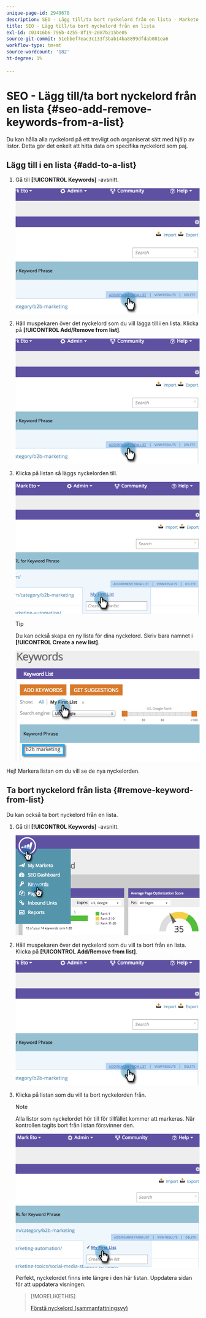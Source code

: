 ```yaml
---
unique-page-id: 2949678
description: SEO - Lägg till/ta bort nyckelord från en lista - Marketo Docs - produktdokumentation
title: SEO - Lägg till/ta bort nyckelord från en lista
exl-id: c03416b6-796b-4255-8f19-2087b215be05
source-git-commit: 51ebbef7eac3c133f3bab14ba8899dfdab081ea6
workflow-type: tm+mt
source-wordcount: '182'
ht-degree: 1%

---
```


# SEO - Lägg till/ta bort nyckelord från en lista {#seo-add-remove-keywords-from-a-list}

Du kan hålla alla nyckelord på ett trevligt och organiserat sätt med hjälp av listor. Detta gör det enkelt att hitta data om specifika nyckelord som paj.

## Lägg till i en lista {#add-to-a-list}

1. Gå till **[!UICONTROL Keywords]** -avsnitt.

   ![](assets/image2014-9-18-11-3a48-3a36.png)

1. Håll muspekaren över det nyckelord som du vill lägga till i en lista. Klicka på **[!UICONTROL Add/Remove from list]**.

   ![](assets/image2014-9-18-11-3a48-3a42.png)

1. Klicka på listan så läggs nyckelorden till.

   ![](assets/image2014-9-18-11-3a48-3a47.png)

   >[!TIP]
   >
   >Du kan också skapa en ny lista för dina nyckelord. Skriv bara namnet i **[!UICONTROL Create a new list]**.

   ![](assets/image2014-9-18-11-3a49-3a16.png)

Hej! Markera listan om du vill se de nya nyckelorden.

## Ta bort nyckelord från lista {#remove-keyword-from-list}

Du kan också ta bort nyckelord från en lista.

1. Gå till **[!UICONTROL Keywords]** -avsnitt.

   ![](assets/image2014-9-18-11-3a49-3a55.png)

1. Håll muspekaren över det nyckelord som du vill ta bort från en lista. Klicka på **[!UICONTROL Add/Remove from list]**.

   ![](assets/image2014-9-18-11-3a50-3a4.png)

1. Klicka på listan som du vill ta bort nyckelorden från.

   >[!NOTE]
   >
   >Alla listor som nyckelordet hör till för tillfället kommer att markeras. När kontrollen tagits bort från listan försvinner den.

   ![](assets/image2014-9-18-11-3a50-3a41.png)

   Perfekt, nyckelordet finns inte längre i den här listan. Uppdatera sidan för att uppdatera visningen.

   >[!MORELIKETHIS]
   >
   >[Förstå nyckelord (sammanfattningsvy)](/help/marketo/product-docs/additional-apps/seo/keywords/seo-understanding-keywords.md)
